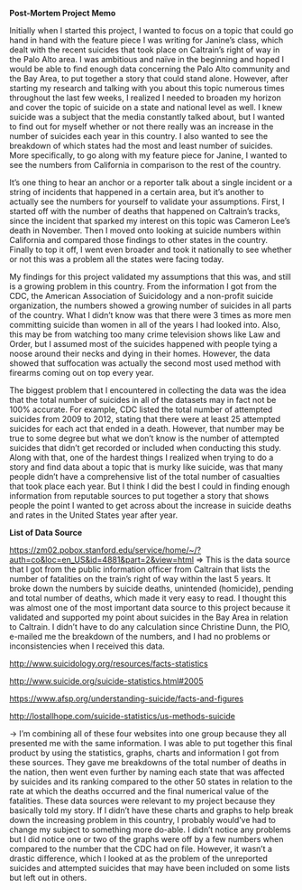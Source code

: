 <p><b> Post-Mortem Project Memo </b><p>

Initially when I started this project, I wanted to focus on a topic that could go hand in hand with the feature piece I was writing for Janine’s class, which dealt with the recent suicides that took place on Caltrain’s right of way in the Palo Alto area. I was ambitious and naïve in the beginning and hoped I would be able to find enough data concerning the Palo Alto community and the Bay Area, to put together a story that could stand alone.  However, after starting my research and talking with you about this topic numerous times throughout the last few weeks, I realized I needed to broaden my horizon and cover the topic of suicide on a state and national level as well. I knew suicide was a subject that the media constantly talked about, but I wanted to find out for myself whether or not there really was an increase in the number of suicides each year in this country. I also wanted to see the breakdown of which states had the most and least number of suicides. More specifically, to go along with my feature piece for Janine, I wanted to see the numbers from California in comparison to the rest of the country. 

It’s one thing to hear an anchor or a reporter talk about a single incident or a string of incidents that happened in a certain area, but it’s another to actually see the numbers for yourself to validate your assumptions. First, I started off with the number of deaths that happened on Caltrain’s tracks, since the incident that sparked my interest on this topic was Cameron Lee’s death in November. Then I moved onto looking at suicide numbers within California and compared those findings to other states in the country. Finally to top it off, I went even broader and took it nationally to see whether or not this was a problem all the states were facing today.
	
My findings for this project validated my assumptions that this was, and still is a growing problem in this country. From the information I got from the CDC, the American Association of Suicidology and a non-profit suicide organization, the numbers showed a growing number of suicides in all parts of the country. What I didn’t know was that there were 3 times as more men committing suicide than women in all of the years I had looked into. Also, this may be from watching too many crime television shows like Law and Order, but I assumed most of the suicides happened with people tying a noose around their necks and dying in their homes. However, the data showed that suffocation was actually the second most used method with firearms coming out on top every year.
	
The biggest problem that I encountered in collecting the data was the idea that the total number of suicides in all of the datasets may in fact not be 100% accurate. For example, CDC listed the total number of attempted suicides from 2009 to 2012, stating that there were at least 25 attempted suicides for each act that ended in a death. However, that number may be true to some degree but what we don’t know is the number of attempted suicides that didn’t get recorded or included when conducting this study. Along with that, one of the hardest things I realized when trying to do a story and find data about a topic that is murky like suicide, was that many people didn’t have a comprehensive list of the total number of casualties that took place each year. But I think I did the best I could in finding enough information from reputable sources to put together a story that shows people the point I wanted to get across about the increase in suicide deaths and rates in the United States year after year.


<p><b> List of Data Source </b><p>

https://zm02.pobox.stanford.edu/service/home/~/?auth=co&loc=en_US&id=4881&part=2&view=html
⇒	This is the data source that I got from the public information officer from Caltrain that lists the number of fatalities on the train’s right of way within the last 5 years. It broke down the numbers by suicide deaths, unintended (homicide), pending and total number of deaths, which made it very easy to read. I thought this was almost one of the most important data source to this project because it validated and supported my point about suicides in the Bay Area in relation to Caltrain. I didn’t have to do any calculation since Christine Dunn, the PIO, e-mailed me the breakdown of the numbers, and I had no problems or inconsistencies when I received this data. 

http://www.suicidology.org/resources/facts-statistics

http://www.suicide.org/suicide-statistics.html#2005

https://www.afsp.org/understanding-suicide/facts-and-figures

http://lostallhope.com/suicide-statistics/us-methods-suicide


-> I’m combining all of these four websites into one group because they all presented me with the same information. I was able to put together this final product by using the statistics, graphs, charts and information I got from these sources. They gave me breakdowns of the total number of deaths in the nation, then went even further by naming each state that was affected by suicides and its ranking compared to the other 50 states in relation to the rate at which the deaths occurred and the final numerical value of the fatalities. These data sources were relevant to my project because they basically told my story. If I didn’t have these charts and graphs to help break down the increasing problem in this country, I probably would’ve had to change my subject to something more do-able. I didn’t notice any problems but I did notice one or two of the graphs were off by a few numbers when compared to the number that the CDC had on file. However, it wasn’t a drastic difference, which I looked at as the problem of the unreported suicides and attempted suicides that may have been included on some lists but left out in others.


